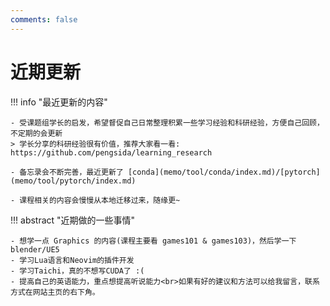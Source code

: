 ```yaml
---
comments: false
---
```


# 近期更新

!!! info "最近更新的内容"

    - 受课题组学长的启发，希望督促自己日常整理积累一些学习经验和科研经验，方便自己回顾，不定期的会更新
    > 学长分享的科研经验很有价值，推荐大家看一看: https://github.com/pengsida/learning_research

    - 备忘录会不断完善，最近更新了 [conda](memo/tool/conda/index.md)/[pytorch](memo/tool/pytorch/index.md)

    - 课程相关的内容会慢慢从本地迁移过来，随缘更~

!!! abstract "近期做的一些事情"

    - 想学一点 Graphics 的内容(课程主要看 games101 & games103)，然后学一下 blender/UE5
    - 学习Lua语言和Neovim的插件开发
    - 学习Taichi，真的不想写CUDA了 :(
    - 提高自己的英语能力，重点想提高听说能力<br>如果有好的建议和方法可以给我留言，联系方式在网站主页的右下角。
